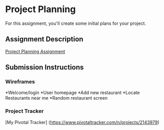 # Project Planning
For this assignment, you'll create some initial plans for your project.

## Assignment Description
[Project Planning Assignment](https://education.launchcode.org/liftoff/assignments/planning/)

## Submission Instructions

### Wireframes

*Welcome/login
*User homepage
*Add new restaurant
*Locate Restaurants near me
*Random restaurant screen

### Project Tracker
[My Pivotal Tracker] (https://www.pivotaltracker.com/n/projects/2143979)
